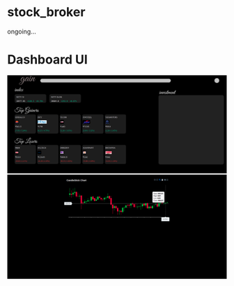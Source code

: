 # stock_broker

ongoing...

# Dashboard UI

![dashboard](dashboard_ui.png)
![detail](candlestick_chart.png)
